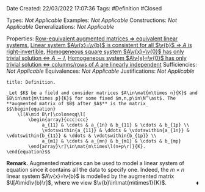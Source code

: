 <br />
<br />

Date Created: 22/03/2022 17:07:36
Tags: #Definition #Closed 

Types: _Not Applicable_
Examples: _Not Applicable_
Constructions: _Not Applicable_
Generalizations: _Not Applicable_

Properties: [Row-equivalent augmented matrices $\Rightarrow$ equivalent linear systems](Row-equivalent%20augmented%20matrices%20implies%20equivalent%20linear%20systems.md), [Linear system $A\v{x}=\v{b}$ is consistent for all $\v{b}$ $\Rightarrow$ $A$ is right-invertible](Linear%20system%20is%20consistent%20for%20all%20constants%20implies%20coefficient%20matrix%20right-invertible.md), [Homogeneous square system $A\v{x}=\v{0}$ has only trivial solution $\Leftrightarrow$ $A\sim I$](Homogeneous%20square%20linear%20system%20only%20trivial%20solution%20iff%20coefficient%20matrix%20row-equivalent%20to%20identity.md), [Homogeneous system $A\v{x}=\v{0}$ has only trivial solution $\Leftrightarrow$ columns$\slash$rows of $A$ are linearly independent](Homogeneous%20linear%20system%20only%20trivial%20solution%20iff%20columns%20slash%20rows%20of%20coefficient%20matrix%20are%20linearly%20independent.md)
Sufficiencies: _Not Applicable_
Equivalences: _Not Applicable_
Justifications: _Not Applicable_

``` ad-Definition
title: Definition.

_Let $K$ be a field and consider matrices $A\in\mat{m\times n}{K}$ and $B\in\mat{m\times p}{K}$ for some fixed $m,n,p\in\N^\ast$. The **augmented matrix of $B$ after $A$** is the matrix_
$$\begin{equation}
    \l[A\mid B\r]\coloneqq\l[
        \begin{array}{ccc|ccc}
             a_{11} & \cdots & a_{1n} & b_{11} & \cdots & b_{1p} \\
             \vdotswithin{a_{11}} & \ddots & \vdotswithin{a_{1n}} & \vdotswithin{b_{11}} & \ddots & \vdotswithin{b_{1p}} \\
             a_{m1} & \cdots & a_{mn} & b_{m1} & \cdots & b_{mp}
        \end{array}\r]\in\mat{m\times\l(n+p\r)}{K}.
\end{equation}$$

```

**Remark.** Augmented matrices can be used to model a linear system of equation since it contains all the data to specify one. Indeed, the $m\times n$ linear system $A\v{x}=\v{b}$ is modelled by the augmented matrix $\l[A\mid\v{b}\r]$, where we view $\v{b}\in\mat{m\times1}{K}$.<span style="float:right;">$\blacklozenge$</span>
